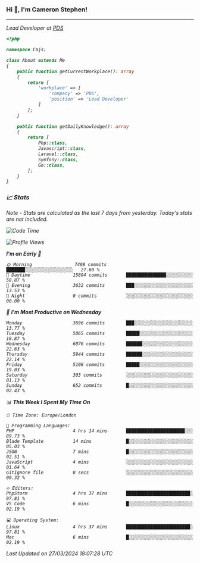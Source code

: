 ### Hi 👋, I'm Cameron Stephen!
<hr>
<p><em>Lead Developer at <a href="https://prindatasolutions.co.uk">PDS</a></p>


```php
<?php

namespace Cajs;

class About extends Me
{
    public function getCurrentWorkplace(): array
    {
        return [
            'workplace' => [
                'company' => 'PDS',
                'position' => 'Lead Developer'
            ]
        ];
    }

    public function getDailyKnowledge(): array
    {
        return [
            Php::class,
            Javascript::class,
            Laravel::class,
            Symfony::class,
            Go::class,
        ];
    }
}
```

### 📈 Stats
<p><em>Note - Stats are calculated as the last 7 days from yesterday. Today's stats are not included.</em></p>


<!--START_SECTION:waka-->
![Code Time](http://img.shields.io/badge/Code%20Time-3%2C745%20hrs%206%20mins-blue)

![Profile Views](http://img.shields.io/badge/Profile%20Views-0-blue)

**I'm an Early 🐤** 

```text
🌞 Morning                7408 commits        ███████░░░░░░░░░░░░░░░░░░   27.60 % 
🌆 Daytime                15804 commits       ███████████████░░░░░░░░░░   58.87 % 
🌃 Evening                3632 commits        ███░░░░░░░░░░░░░░░░░░░░░░   13.53 % 
🌙 Night                  0 commits           ░░░░░░░░░░░░░░░░░░░░░░░░░   00.00 % 
```
📅 **I'm Most Productive on Wednesday** 

```text
Monday                   3696 commits        ███░░░░░░░░░░░░░░░░░░░░░░   13.77 % 
Tuesday                  5065 commits        █████░░░░░░░░░░░░░░░░░░░░   18.87 % 
Wednesday                6076 commits        ██████░░░░░░░░░░░░░░░░░░░   22.63 % 
Thursday                 5944 commits        ██████░░░░░░░░░░░░░░░░░░░   22.14 % 
Friday                   5108 commits        █████░░░░░░░░░░░░░░░░░░░░   19.03 % 
Saturday                 303 commits         ░░░░░░░░░░░░░░░░░░░░░░░░░   01.13 % 
Sunday                   652 commits         █░░░░░░░░░░░░░░░░░░░░░░░░   02.43 % 
```


📊 **This Week I Spent My Time On** 

```text
🕑︎ Time Zone: Europe/London

💬 Programming Languages: 
PHP                      4 hrs 14 mins       ██████████████████████░░░   89.73 % 
Blade Template           14 mins             █░░░░░░░░░░░░░░░░░░░░░░░░   05.03 % 
JSON                     7 mins              █░░░░░░░░░░░░░░░░░░░░░░░░   02.51 % 
JavaScript               4 mins              ░░░░░░░░░░░░░░░░░░░░░░░░░   01.64 % 
GitIgnore file           0 secs              ░░░░░░░░░░░░░░░░░░░░░░░░░   00.32 % 

🔥 Editors: 
PhpStorm                 4 hrs 37 mins       ████████████████████████░   97.81 % 
VS Code                  6 mins              █░░░░░░░░░░░░░░░░░░░░░░░░   02.19 % 

💻 Operating System: 
Linux                    4 hrs 37 mins       ████████████████████████░   97.81 % 
Mac                      6 mins              █░░░░░░░░░░░░░░░░░░░░░░░░   02.19 % 
```


 Last Updated on 27/03/2024 18:07:28 UTC
<!--END_SECTION:waka-->
